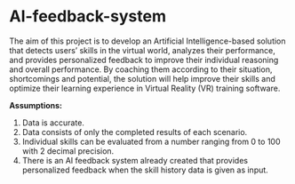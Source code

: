 # AI-feedback-system

The aim of this project is to develop an Artificial Intelligence-based solution that detects users’ skills in the virtual world, analyzes their performance, and provides personalized feedback to improve their individual reasoning and overall performance. By coaching them according to their situation, shortcomings and potential, the solution will help improve their skills and optimize their learning experience in Virtual Reality (VR) training software. 

**Assumptions:**
1. Data is accurate.
2. Data consists of only the completed results of each scenario.
3. Individual skills can be evaluated from a number ranging from 0 to 100 with 2 decimal precision.
4. There is an AI feedback system already created that provides personalized feedback when the skill history data is given as input.

